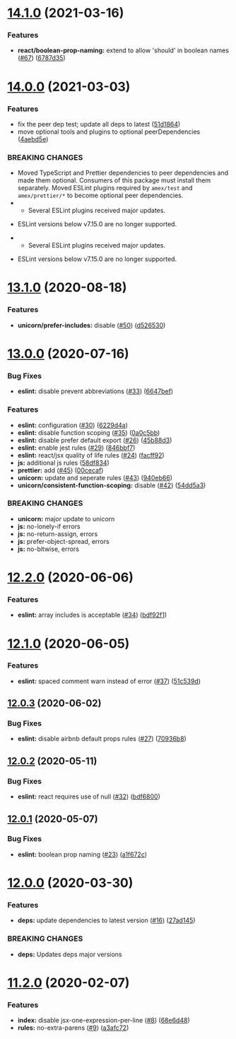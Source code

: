 # [14.1.0](https://github.com/americanexpress/eslint-config-amex/compare/v14.0.0...v14.1.0) (2021-03-16)


### Features

* **react/boolean-prop-naming:** extend to allow 'should' in boolean names ([#67](https://github.com/americanexpress/eslint-config-amex/issues/67)) ([6787d35](https://github.com/americanexpress/eslint-config-amex/commit/6787d3592853063c3c1912aab459f5b6077abc62))

# [14.0.0](https://github.com/americanexpress/eslint-config-amex/compare/v13.1.0...v14.0.0) (2021-03-03)


### Features

* fix the peer dep test; update all deps to latest ([51d1864](https://github.com/americanexpress/eslint-config-amex/commit/51d18646c8eb49cb4752233dbea8ac41beac75f8))
* move optional tools and plugins to optional peerDependencies ([4aebd5e](https://github.com/americanexpress/eslint-config-amex/commit/4aebd5eb8260e7eaf7adf5eb000f29f8c3e72654))


### BREAKING CHANGES

* Moved TypeScript and Prettier dependencies to peer
dependencies and made them optional. Consumers of this package must
install them separately. Moved ESLint plugins required by `amex/test`
and `amex/prettier/*` to become optional peer dependencies.
* - Several ESLint plugins received major updates.
- ESLint versions below v7.15.0 are no longer supported.
* - Several ESLint plugins received major updates.
- ESLint versions below v7.15.0 are no longer supported.

# [13.1.0](https://github.com/americanexpress/eslint-config-amex/compare/v13.0.0...v13.1.0) (2020-08-18)


### Features

* **unicorn/prefer-includes:** disable ([#50](https://github.com/americanexpress/eslint-config-amex/issues/50)) ([d526530](https://github.com/americanexpress/eslint-config-amex/commit/d526530ba525d8174f7fab4f3d274f38d423d0de))

# [13.0.0](https://github.com/americanexpress/eslint-config-amex/compare/v12.2.0...v13.0.0) (2020-07-16)


### Bug Fixes

* **eslint:** disable prevent abbreviations ([#33](https://github.com/americanexpress/eslint-config-amex/issues/33)) ([6647bef](https://github.com/americanexpress/eslint-config-amex/commit/6647bef8268ad912102757bf428f63167fc3464e))


### Features

* **eslint:** configuration ([#30](https://github.com/americanexpress/eslint-config-amex/issues/30)) ([6229d4a](https://github.com/americanexpress/eslint-config-amex/commit/6229d4ac96badf1d4b487b7e5a5b6b58341e8567))
* **eslint:** disable function scoping ([#35](https://github.com/americanexpress/eslint-config-amex/issues/35)) ([0a0c5bb](https://github.com/americanexpress/eslint-config-amex/commit/0a0c5bbccd87b615367093baa9cc70b26588609a))
* **eslint:** disable prefer default export ([#26](https://github.com/americanexpress/eslint-config-amex/issues/26)) ([45b88d3](https://github.com/americanexpress/eslint-config-amex/commit/45b88d38a86c456080c116c52d6989e68a2051cf))
* **eslint:** enable jest rules ([#29](https://github.com/americanexpress/eslint-config-amex/issues/29)) ([846bbf7](https://github.com/americanexpress/eslint-config-amex/commit/846bbf74a961db89dc8fc01a26091b4ad4845279))
* **eslint:** react/jsx quality of life rules ([#24](https://github.com/americanexpress/eslint-config-amex/issues/24)) ([facff92](https://github.com/americanexpress/eslint-config-amex/commit/facff92f00dca9a448ecec4c4769b1276ff73c55))
* **js:** additional js rules ([58df834](https://github.com/americanexpress/eslint-config-amex/commit/58df83406d01a391ae0b8e3f3ba98b99df68e9d9))
* **prettier:** add ([#45](https://github.com/americanexpress/eslint-config-amex/issues/45)) ([00cecaf](https://github.com/americanexpress/eslint-config-amex/commit/00cecafde5421f14db228f95eab7a9fb6985ba23))
* **unicorn:** update and seperate rules ([#43](https://github.com/americanexpress/eslint-config-amex/issues/43)) ([940eb66](https://github.com/americanexpress/eslint-config-amex/commit/940eb66bbf6d0e08d40a09b6c735f3c21c086f35))
* **unicorn/consistent-function-scoping:** disable ([#42](https://github.com/americanexpress/eslint-config-amex/issues/42)) ([54dd5a3](https://github.com/americanexpress/eslint-config-amex/commit/54dd5a3f8bb818db044b46cf5a43e6bbb1513b7c))


### BREAKING CHANGES

* **unicorn:** major update to unicorn
* **js:** no-lonely-if errors
* **js:** no-return-assign, errors
* **js:** prefer-object-spread, errors
* **js:** no-bitwise, errors

# [12.2.0](https://github.com/americanexpress/eslint-config-amex/compare/v12.1.0...v12.2.0) (2020-06-06)


### Features

* **eslint:** array includes is acceptable ([#34](https://github.com/americanexpress/eslint-config-amex/issues/34)) ([bdf92f1](https://github.com/americanexpress/eslint-config-amex/commit/bdf92f189a85521dd4a9d2eb869fed73ace37542))

# [12.1.0](https://github.com/americanexpress/eslint-config-amex/compare/v12.0.3...v12.1.0) (2020-06-05)


### Features

* **eslint:** spaced comment warn instead of error ([#37](https://github.com/americanexpress/eslint-config-amex/issues/37)) ([51c539d](https://github.com/americanexpress/eslint-config-amex/commit/51c539d56c23360ba5349fd56ad00fcb33ccb4ad))

## [12.0.3](https://github.com/americanexpress/eslint-config-amex/compare/v12.0.2...v12.0.3) (2020-06-02)


### Bug Fixes

* **eslint:** disable airbnb default props rules ([#27](https://github.com/americanexpress/eslint-config-amex/issues/27)) ([70936b8](https://github.com/americanexpress/eslint-config-amex/commit/70936b839e0c5779719e4436e4c1f431d1d01a48))

## [12.0.2](https://github.com/americanexpress/eslint-config-amex/compare/v12.0.1...v12.0.2) (2020-05-11)


### Bug Fixes

* **eslint:** react requires use of null ([#32](https://github.com/americanexpress/eslint-config-amex/issues/32)) ([bdf6800](https://github.com/americanexpress/eslint-config-amex/commit/bdf680074530eb4f1ae451f9ff57f1517adab44b))

## [12.0.1](https://github.com/americanexpress/eslint-config-amex/compare/v12.0.0...v12.0.1) (2020-05-07)


### Bug Fixes

* **eslint:** boolean prop naming ([#23](https://github.com/americanexpress/eslint-config-amex/issues/23)) ([a1f672c](https://github.com/americanexpress/eslint-config-amex/commit/a1f672cfc71c91385efcf88783f63f1d5a272a2e))

# [12.0.0](https://github.com/americanexpress/eslint-config-amex/compare/v11.2.0...v12.0.0) (2020-03-30)


### Features

* **deps:** update dependencies to latest version ([#16](https://github.com/americanexpress/eslint-config-amex/issues/16)) ([27ad145](https://github.com/americanexpress/eslint-config-amex/commit/27ad145bfbe85006c4a9742a3d9123e77894db0a))


### BREAKING CHANGES

* **deps:** Updates deps major versions

# [11.2.0](https://github.com/americanexpress/eslint-config-amex/compare/v11.1.0...v11.2.0) (2020-02-07)


### Features

* **index:** disable jsx-one-expression-per-line ([#8](https://github.com/americanexpress/eslint-config-amex/issues/8)) ([68e6d48](https://github.com/americanexpress/eslint-config-amex/commit/68e6d483b7c776cdd391584fceb16db2bf152579))
* **rules:** no-extra-parens ([#9](https://github.com/americanexpress/eslint-config-amex/issues/9)) ([a3afc72](https://github.com/americanexpress/eslint-config-amex/commit/a3afc72be9662aba04bda7a1854fd0a9268a658e))
